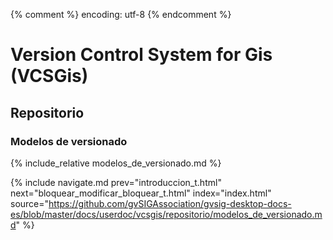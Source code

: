{% comment %} encoding: utf-8 {% endcomment %}

# Version Control System for Gis (VCSGis)

## Repositorio

### Modelos de versionado

{% include_relative modelos_de_versionado.md %}
 

{% include navigate.md prev="introduccion_t.html" next="bloquear_modificar_bloquear_t.html" index="index.html" source="https://github.com/gvSIGAssociation/gvsig-desktop-docs-es/blob/master/docs/userdoc/vcsgis/repositorio/modelos_de_versionado.md" %}

